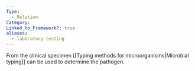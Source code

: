 ```yaml
---
Type:
  - Relation
Category: 
Linked_to_Framework?: true
aliases:
  - laboratory testing
---
```

From the clinical specimen [[Typing methods for microorganisms|Microbial typing]] can be used to determine the pathogen. 